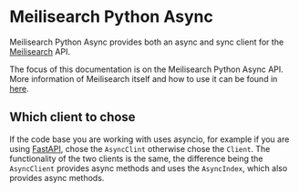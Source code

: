 # Meilisearch Python Async

Meilisearch Python Async provides both an async and sync client for the
[Meilisearch](https://github.com/meilisearch/meilisearch) API.

The focus of this documentation is on the Meilisearch Python Async API. More information of
Meilisearch itself and how to use it can be found in [here](https://www.meilisearch.com/docs).

## Which client to chose

If the code base you are working with uses asyncio, for example if you are using
[FastAPI](https://fastapi.tiangolo.com/), chose the `AsyncClint` otherwise chose the `Client`.
The functionality of the two clients is the same, the difference being the `AsyncClient` provides
async methods and uses the `AsyncIndex`, which also provides async methods.
